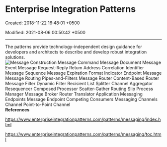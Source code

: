 # Enterprise Integration Patterns

Created: 2018-11-22 16:48:01 +0500

Modified: 2021-08-06 00:50:42 +0500

---

The patterns provide technology-independent design guidance for developers and architects to describe and develop robust integration solutions.
![Message Construction Message Command Message Document Message Event Message Request-Reply Retum Address Correlation Identifier Message Sequence Message Expiration Format Indicator Endpoint Message Message Routing Pipes-and-Filters Message Router Content-Based Router Message Filter Dynamic Filter Recisient List Splitter Channel Aggregator Resequencer Composed Processor Scatter-Gather Routing Slip Process Manager Message Broker Router Translator Application Messaging Endpoints Message Endpoint Competing Consumers Messaging Channels Channel Point-to-Point Channel ](media/Enterprise-Integration-Patterns-image1.png)**References**

<https://www.enterpriseintegrationpatterns.com/patterns/messaging/index.html>

<https://www.enterpriseintegrationpatterns.com/patterns/messaging/toc.html>

